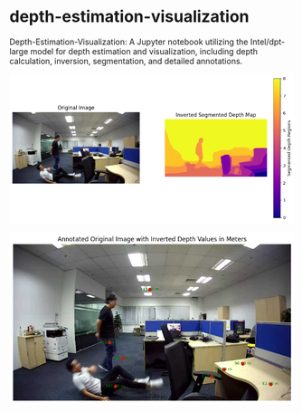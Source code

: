 # depth-estimation-visualization
Depth-Estimation-Visualization: A Jupyter notebook utilizing the Intel/dpt-large model for depth estimation and visualization, including depth calculation, inversion, segmentation, and detailed annotations.


![Depth Estimation Visualization](https://github.com/sdburde/depth-estimation-visualization/blob/main/images/depth-estimation0.png)


![Depth Estimation Visualization](https://github.com/sdburde/depth-estimation-visualization/blob/main/images/depth-estimation.png)
